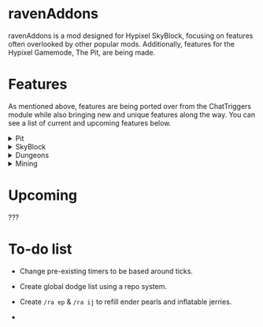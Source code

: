 # ravenAddons

ravenAddons is a mod designed for Hypixel SkyBlock, focusing on features often overlooked by other popular mods. Additionally, features for the Hypixel Gamemode, The Pit, are being made.

# Features

As mentioned above, features are being ported over from the ChatTriggers module while also bringing new and unique features along the way. You can see a list of current and upcoming features below.

<details>
<summary>Pit</summary>

## Pit
- Care Package Highlighter

![Care Package Highlighter - Mystic Sword](https://cdn.modrinth.com/data/cached_images/a9e81c7528013f61bdd4829f40ddf3e67775f4c9.png)

</details>

<details>
<summary>SkyBlock</summary>

## SkyBlock

+ Dodge List
  - Checks if players that join through party finder are on your dodge list. 
  - It allows the user to supply a reason for why you have dodged the user.
  - Users can choose the duration for how long players should be dodged for by using `/ra dodge tempadd <player> <duration> [reason]`
  - Has the additional option to automatically kick (and the option to announce why).

![Dodge List](https://github.com/user-attachments/assets/a6c970f7-d82b-47dd-aab8-8b31555349bb)

+ DROP Alerts
  - Select a username to annoy with your rare drops.
 
+ Fire Freeze Timer
  - Places a timer above an entity's head when they are frozen with a Fire Freeze Staff.
  - Additional options include announcing to party chat when a mob is frozen and a notification for when you should re-activate the ability of Fire Freeze Staff to freeze the mob again.

</details>

<details>
<summary>Dungeons</summary>

## Dungeons

+ Fire Freeze Timer (Floor 3)
  - You can choose if the timer should start from five to three seconds.
  - Sound customizability for when you should freeze the professor while the default sound being `random.anvil_land`.

+ Better Device Notifications
  - Replaces Hypixel's device complete titles for your username with a custom title or subtitle that you have chosen.

+ Energy Crystal Notification
  - Shows "Place Crystal" when you have an energy crystal in your inventory.
 
+ Leap Announce
  - Customizable leap announce.

+ Leap Sound
  - Plays note.pling when you leap to someone.

</details>

<details>
<summary>Mining</summary>

## Mining
+ Mining Ability Notifications
  
+ Gemstone Powder Notifications
  - Option to choose the threshold of powder.
</details>

# Upcoming

???

# To-do list

+ Change pre-existing timers to be based around ticks.

+ Create global dodge list using a repo system.

+ Create `/ra ep` & `/ra ij` to refill ender pearls and inflatable jerries.
+ 